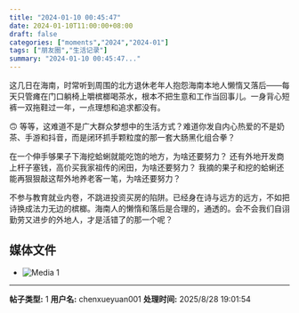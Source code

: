 ```yaml
---
title: "2024-01-10 00:45:47"
date: 2024-01-10T11:00:00+08:00
draft: false
categories: ["moments","2024","2024-01"]
tags: ["朋友圈","生活记录"]
summary: "2024-01-10 00:45:47..."
---
```


这几日在海南，时常听到周围的北方退休老年人抱怨海南本地人懒惰又落后——每天只管瘫在门口躺椅上嚼槟榔喝茶水，根本不把生意和工作当回事儿。一身背心短裤一双拖鞋过一年，一点理想和追求都没有。

🙃 等等，这难道不是广大群众梦想中的生活方式？难道你发自内心热爱的不是奶茶、手游和抖音，而是闭环抓手颗粒度的那一套大肠黑化组合拳？

在一个伸手够果子下海挖蛤蜊就能吃饱的地方，为啥还要努力？
还有外地开发商上杆子塞钱，高价买我家祖传的闲田，为啥还要努力？
我摘的果子和挖的蛤蜊还能再狠狠敲这帮外地养老客一笔，为啥还要努力？

不参与教育就业内卷，不跳进投资买房的陷阱。已经身在诗与远方的远方，不如把诗换成法力无边的槟榔。海南人的懒惰和落后是合理的，通透的。会不会我们自诩勤劳又进步的外地人，才是活错了的那一个呢？

## 媒体文件

- ![Media 1](/Moments/photos/2024-01-10/202401100045470.jpg)

---

**帖子类型:** 1
**用户名:** chenxueyuan001
**处理时间:** 2025/8/28 19:01:54